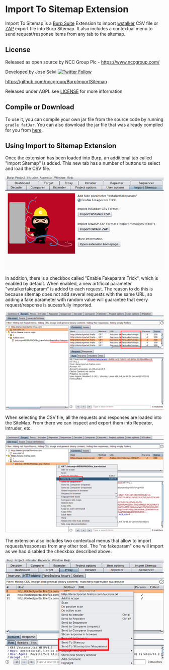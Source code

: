 # Import To Sitemap Extension

Import To Sitemap is a [Burp Suite](https://portswigger.net/burp) Extension to import [wstalker](https://github.com/nccgroup/wstalker) CSV file or [ZAP](ZAP.md) export file into Burp Sitemap. It also includes a contextual menu to send request/response items from any tab to the sitemap.

## License

Released as open source by NCC Group Plc - https://www.nccgroup.com/

Developed by Jose Selvi [![Twitter Follow](https://img.shields.io/twitter/follow/JoseSelvi?style=social)](https://twitter.com/JoseSelvi/)

https://github.com/nccgroup/BurpImportSitemap

Released under AGPL see [LICENSE](LICENSE) for more information

## Compile or Download

To use it, you can compile your own jar file from the source code by running `gradle fatJar`. You can also download the jar file that was already compiled for you from [here](https://github.com/nccgroup/BurpImportSitemap/releases/download/20200505/import-sitemap.jar).

## Using Import to Sitemap Extension 

Once the extension has been loaded into Burp, an additional tab called "Import Sitemap" is added. This new tab has a number of buttons to select and load the CSV file.

![Load CSV](img/load.png "Logo Title Text 1")

In addition, there is a checkbox called "Enable Fakeparam Trick", which is enabled by default. When enabled, a new artificial parameter "wstalkerfakeparam" is added to each request. The reason to do this is because sitemap does not add several requests with the same URL, so adding a fake parameter with random value will guarantee that every request/response is sucessfully imported.

![Fakeparam](img/fakeparam.png "Logo Title Text 1")

When selecting the CSV file, all the requests and responses are loaded into the SiteMap. From there we can inspect and export them into Repeater, Intruder, etc.

![Send To](img/repeater.png "Logo Title Text 1")

The extension also includes two contextual menus that allow to import requests/responses from any other tool. The "no fakeparam" one will import as we had disabled the checkbox described above.

![Load CSV](img/sitemap.png "Logo Title Text 1")
